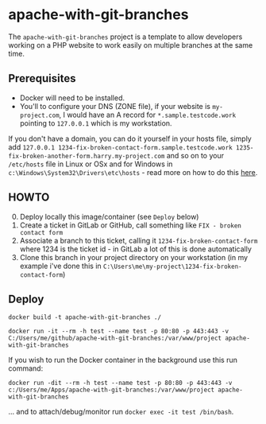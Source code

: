 # apache-with-git-branches

The `apache-with-git-branches` project is a template to allow developers working on a PHP website to work easily on multiple branches at the same time.

## Prerequisites

- Docker will need to be installed.
- You'll to configure your DNS (ZONE file), if your website is `my-project.com`, I would have an A record for `*.sample.testcode.work` pointing to `127.0.0.1` which is my workstation.

If you don't have a domain, you can do it yourself in your hosts file, simply add `127.0.0.1 1234-fix-broken-contact-form.sample.testcode.work 1235-fix-broken-another-form.harry.my-project.com` and so on to your `/etc/hosts` file in Linux or OSx and for Windows in `c:\Windows\System32\Drivers\etc\hosts` - read more on how to do this [here](https://docs.rackspace.com/support/how-to/modify-your-hosts-file).

## HOWTO

0. Deploy locally this image/container (see `Deploy` below)
1. Create a ticket in GitLab or GitHub, call something like `FIX - broken contact form`
2. Associate a branch to this ticket, calling it `1234-fix-broken-contact-form` where 1234 is the ticket id - in GitLab a lot of this is done automatically
3. Clone this branch in your project directory on your workstation (in my example i've done this in `C:\Users\me\my-project\1234-fix-broken-contact-form`)

## Deploy

```
docker build -t apache-with-git-branches ./

docker run -it --rm -h test --name test -p 80:80 -p 443:443 -v C:/Users/me/github/apache-with-git-branches:/var/www/project apache-with-git-branches
```

If you wish to run the Docker container in the background use this run command:
```
docker run -dit --rm -h test --name test -p 80:80 -p 443:443 -v c:/Users/me/Apps/apache-with-git-branches:/var/www/project apache-with-git-branches
```

... and to attach/debug/monitor run `docker exec -it test /bin/bash`.